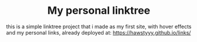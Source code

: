 <h1 align="center">
  My personal linktree
</h1>

this is a simple linktree project that i made as my first site, with hover effects and my personal links, already deployed at: https://hawstyyy.github.io/links/
